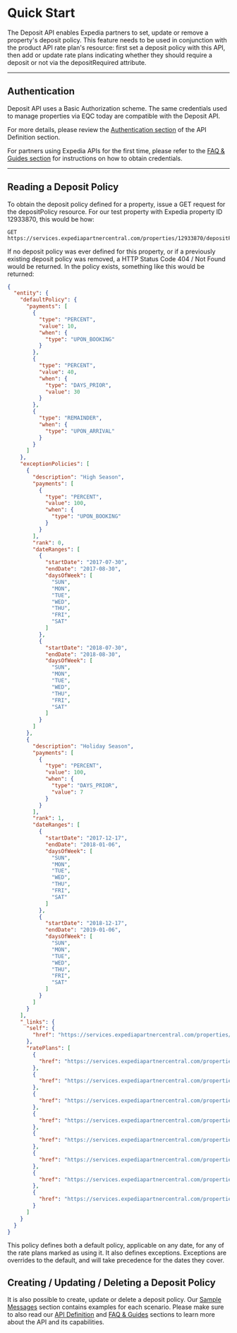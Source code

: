 # Quick Start
The Deposit API enables Expedia partners to set, update or remove a property's deposit policy. This feature needs to be used in conjunction with the product API rate plan's resource: first set a deposit policy with this API, then add or update rate plans indicating whether they should require a deposit or not via the depositRequired attribute.

----

## Authentication
Deposit API uses a Basic Authorization scheme. The same credentials used to manage properties via EQC today are compatible with the Deposit API. 

For more details, please review the [Authentication section](reference.html#authentication) of the API Definition section.

For partners using Expedia APIs for the first time, please refer to the [FAQ & Guides section](guides.html#howtogetstarted) for instructions on how to obtain credentials.

----

## Reading a Deposit Policy
To obtain the deposit policy defined for a property, issue a GET request for the depositPolicy resource. For our test property with Expedia property ID 12933870, this would be how:
```
GET https://services.expediapartnercentral.com/properties/12933870/depositPolicy
```

If no deposit policy was ever defined for this property, or if a previously existing deposit policy was removed, a HTTP Status Code 404 / Not Found would be returned. In the policy exists, something like this would be returned:
```json
{
  "entity": {
    "defaultPolicy": {
      "payments": [
        {
          "type": "PERCENT",
          "value": 10,
          "when": {
            "type": "UPON_BOOKING"
          }
        },
        {
          "type": "PERCENT",
          "value": 40,
          "when": {
            "type": "DAYS_PRIOR",
            "value": 30
          }
        },
        {
          "type": "REMAINDER",
          "when": {
            "type": "UPON_ARRIVAL"
          }
        }
      ]
    },
    "exceptionPolicies": [
      {
        "description": "High Season",
        "payments": [
          {
            "type": "PERCENT",
            "value": 100,
            "when": {
              "type": "UPON_BOOKING"
            }
          }
        ],
        "rank": 0,
        "dateRanges": [
          {
            "startDate": "2017-07-30",
            "endDate": "2017-08-30",
            "daysOfWeek": [
              "SUN",
              "MON",
              "TUE",
              "WED",
              "THU",
              "FRI",
              "SAT"
            ]
          },
          {
            "startDate": "2018-07-30",
            "endDate": "2018-08-30",
            "daysOfWeek": [
              "SUN",
              "MON",
              "TUE",
              "WED",
              "THU",
              "FRI",
              "SAT"
            ]
          }
        ]
      },
      {
        "description": "Holiday Season",
        "payments": [
          {
            "type": "PERCENT",
            "value": 100,
            "when": {
              "type": "DAYS_PRIOR",
              "value": 7
            }
          }
        ],
        "rank": 1,
        "dateRanges": [
          {
            "startDate": "2017-12-17",
            "endDate": "2018-01-06",
            "daysOfWeek": [
              "SUN",
              "MON",
              "TUE",
              "WED",
              "THU",
              "FRI",
              "SAT"
            ]
          },
          {
            "startDate": "2018-12-17",
            "endDate": "2019-01-06",
            "daysOfWeek": [
              "SUN",
              "MON",
              "TUE",
              "WED",
              "THU",
              "FRI",
              "SAT"
            ]
          }
        ]
      }
    ],
    "_links": {
      "self": {
        "href": "https://services.expediapartnercentral.com/properties/12933870/depositPolicy"
      },
      "ratePlans": [
        {
          "href": "https://services.expediapartnercentral.com/properties/12933870/roomTypes/201706774/ratePlans/208503977"
        },
        {
          "href": "https://services.expediapartnercentral.com/properties/12933870/roomTypes/201706774/ratePlans/208504009"
        },
        {
          "href": "https://services.expediapartnercentral.com/properties/12933870/roomTypes/201706774/ratePlans/208537868"
        },
        {
          "href": "https://services.expediapartnercentral.com/properties/12933870/roomTypes/201706639/ratePlans/208503427"
        },
        {
          "href": "https://services.expediapartnercentral.com/properties/12933870/roomTypes/201706639/ratePlans/208511485"
        },
        {
          "href": "https://services.expediapartnercentral.com/properties/12933870/roomTypes/201706639/ratePlans/208511588"
        },
        {
          "href": "https://services.expediapartnercentral.com/properties/12933870/roomTypes/201706639/ratePlans/208537732"
        },
        {
          "href": "https://services.expediapartnercentral.com/properties/12933870/roomTypes/201706639/ratePlans/208537755"
        }
      ]
    }
  }
}
```
This policy defines both a default policy, applicable on any date, for any of the rate plans marked as using it. It also defines exceptions. Exceptions are overrides to the default, and will take precedence for the dates they cover.

## Creating / Updating / Deleting a Deposit Policy
It is also possible to create, update or delete a deposit policy. Our [Sample Messages](sample-messages.html) section contains examples for each scenario. Please make sure to also read our [API Definition](reference.html) and [FAQ & Guides](guides.html) sections to learn more about the API and its capabilities.
